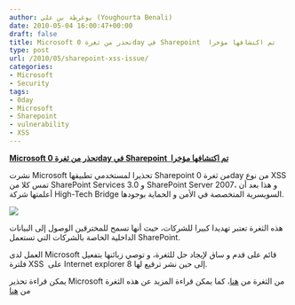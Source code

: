 ```yaml
---
author: يوغرطة بن علي (Youghourta Benali)
date: 2010-05-04 16:00:47+00:00
draft: false
title: Microsoft تحذر من ثغرة 0day في Sharepoint  تم اكتشافها مؤخرا
type: post
url: /2010/05/sharepoint-xss-issue/
categories:
- Microsoft
- Security
tags:
- 0day
- Microsoft
- Sharepoint
- vulnerability
- XSS
---
```


[**Microsoft تحذر من ثغرة 0day في Sharepoint  تم اكتشافها مؤخرا**](https://www.it-scoop.com/2010/05/sharepoint-xss-issue/)




نشرت Microsoft تحذيرا لمستخدمي تطبيقها Sharepoint من ثغرة 0day من نوع XSS تمس كلا من SharePoint Services 3.0 و SharePoint Server 2007، و هذا بعد أن أعلمتها شركة High-Tech Bridge السويسرية المتخصصة في الأمن و الحماية بوجودها.

[![](https://www.it-scoop.com/wp-content/uploads/2010/05/sharepoint-logo.png)
](https://www.it-scoop.com/2010/05/sharepoint-xss-issue/)

هذه الثغرة تعتبر تهديدا كبيرا للشركات، حيث أنها تسمح للمخترقين الوصول إلى البيانات الداخلية الخاصة بالشركات التي تستعمل SharePoint.

العمل لدى Microsoft قائم على قدم و ساق لإيجاد حل للثغرة، و توصي زبائنها بتفعيل فلترة XSS  على Internet explorer 8 إلى حين نشر ترقيع لها.

يمكن قراءة تحذير Microsoft من الثغرة من [هنا](http://www.microsoft.com/technet/security/advisory/983438.mspx)، كما يمكن قراءة المزيد عن هذه الثغرة من [هنا](http://blogs.technet.com/srd/archive/2010/04/29/sharepoint-xss-issue.aspx)
